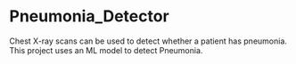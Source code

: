 # Pneumonia_Detector
Chest X-ray scans can be used to detect whether a patient has pneumonia. This project uses an ML model to detect Pneumonia.
